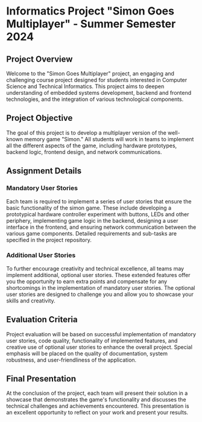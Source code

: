# Informatics Project "Simon Goes Multiplayer" - Summer Semester 2024

## Project Overview

Welcome to the "Simon Goes Multiplayer" project, an engaging and challenging course project designed for students interested in Computer Science and Technical Informatics. This project aims to deepen understanding of embedded systems development, backend and frontend technologies, and the integration of various technological components.

## Project Objective

The goal of this project is to develop a multiplayer version of the well-known memory game "Simon." All students will work in teams to implement all the different aspects of the game, including hardware prototypes, backend logic, frontend design, and network communications.

## Assignment Details

### Mandatory User Stories
Each team is required to implement a series of user stories that ensure the basic functionality of the simon game. These include developing a prototypical hardware controller experiment with buttons, LEDs and other periphery, implementing game logic in the backend, designing a user interface in the frontend, and ensuring network communication between the various game components. Detailed requirements and sub-tasks are specified in the project repository.

### Additional User Stories
To further encourage creativity and technical excellence, all teams may implement additional, optional user stories. These extended features offer you the opportunity to earn extra points and compensate for any shortcomings in the implementation of mandatory user stories. The optional user stories are designed to challenge you and allow you to showcase your skills and creativity.

## Evaluation Criteria

Project evaluation will be based on successful implementation of mandatory user stories, code quality, functionality of implemented features, and creative use of optional user stories to enhance the overall project. Special emphasis will be placed on the quality of documentation, system robustness, and user-friendliness of the application.

## Final Presentation

At the conclusion of the project, each team will present their solution in a showcase that demonstrates the game's functionality and discusses the technical challenges and achievements encountered. This presentation is an excellent opportunity to reflect on your work and present your results.
